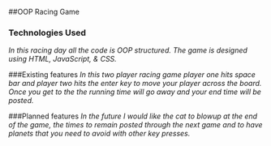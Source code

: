 ##OOP Racing Game


### Technologies Used
*In this racing day all the code is OOP structured. The game is designed using HTML, JavaScript, & CSS.*

###Existing features
*In this two player racing game player one hits space bar and player two hits the enter key to move your player across the board. Once you get to the the running time will go away and your end time will be posted.*

###Planned features
*In the future I would like the cat to blowup at the end of the game, the times to remain posted through the next game and to have planets that you need to avoid with other key presses.*
